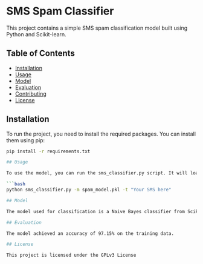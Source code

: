 # SMS Spam Classifier

This project contains a simple SMS spam classification model built using Python and Scikit-learn.

## Table of Contents
- [Installation](#installation)
- [Usage](#usage)
- [Model](#model)
- [Evaluation](#evaluation)
- [Contributing](#contributing)
- [License](#license)

## Installation

To run the project, you need to install the required packages. You can install them using pip:

```bash
pip install -r requirements.txt

## Usage

To use the model, you can run the sms_classifier.py script. It will load the trained model and classify a given SMS as spam or not.

```bash
python sms_classifier.py -m spam_model.pkl -t "Your SMS here"

## Model

The model used for classification is a Naive Bayes classifier from Scikit-learn.

## Evaluation

The model achieved an accuracy of 97.15% on the training data.

## License

This project is licensed under the GPLv3 License

